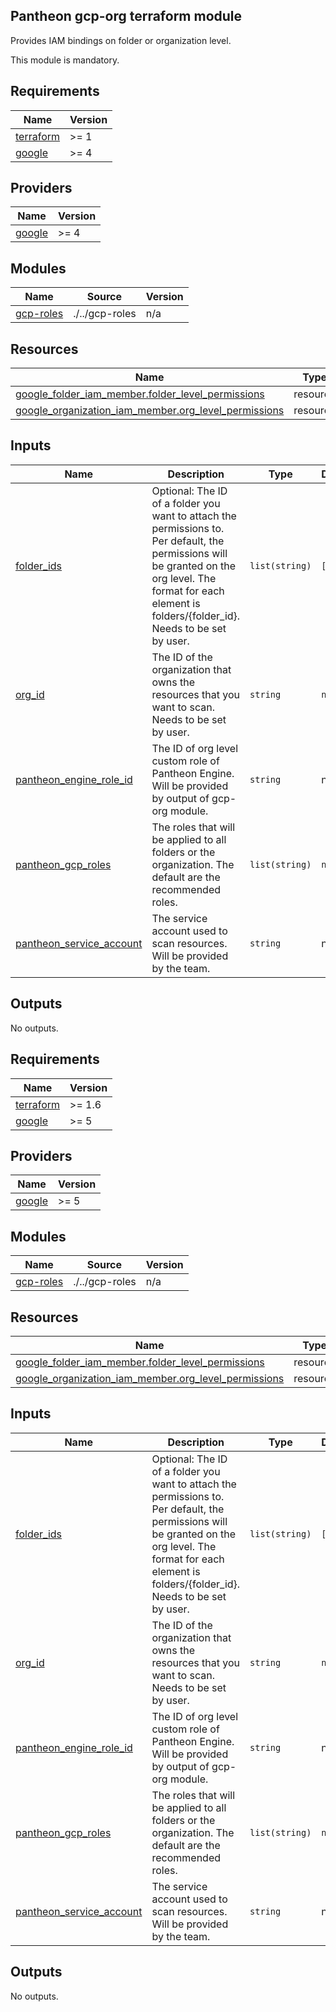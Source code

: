 ## Pantheon gcp-org terraform module

Provides IAM bindings on folder or organization level.

This module is mandatory.

## Requirements

| Name | Version |
|------|---------|
| <a name="requirement_terraform"></a> [terraform](#requirement\_terraform) | >= 1 |
| <a name="requirement_google"></a> [google](#requirement\_google) | >= 4 |

## Providers

| Name | Version |
|------|---------|
| <a name="provider_google"></a> [google](#provider\_google) | >= 4 |

## Modules

| Name | Source | Version |
|------|--------|---------|
| <a name="module_gcp-roles"></a> [gcp-roles](#module\_gcp-roles) | ./../gcp-roles | n/a |

## Resources

| Name | Type |
|------|------|
| [google_folder_iam_member.folder_level_permissions](https://registry.terraform.io/providers/hashicorp/google/latest/docs/resources/folder_iam_member) | resource |
| [google_organization_iam_member.org_level_permissions](https://registry.terraform.io/providers/hashicorp/google/latest/docs/resources/organization_iam_member) | resource |

## Inputs

| Name | Description | Type | Default | Required |
|------|-------------|------|---------|:--------:|
| <a name="input_folder_ids"></a> [folder\_ids](#input\_folder\_ids) | Optional: The ID of a folder you want to attach the permissions to. Per default, the permissions will be granted on the org level. The format for each element is folders/{folder\_id}. Needs to be set by user. | `list(string)` | `[]` | no |
| <a name="input_org_id"></a> [org\_id](#input\_org\_id) | The ID of the organization that owns the resources that you want to scan. Needs to be set by user. | `string` | `null` | no |
| <a name="input_pantheon_engine_role_id"></a> [pantheon\_engine\_role\_id](#input\_pantheon\_engine\_role\_id) | The ID of org level custom role of Pantheon Engine. Will be provided by output of gcp-org module. | `string` | n/a | yes |
| <a name="input_pantheon_gcp_roles"></a> [pantheon\_gcp\_roles](#input\_pantheon\_gcp\_roles) | The roles that will be applied to all folders or the organization. The default are the recommended roles. | `list(string)` | `null` | no |
| <a name="input_pantheon_service_account"></a> [pantheon\_service\_account](#input\_pantheon\_service\_account) | The service account used to scan resources. Will be provided by the team. | `string` | n/a | yes |

## Outputs

No outputs.
<!-- BEGIN_TF_DOCS -->
## Requirements

| Name | Version |
|------|---------|
| <a name="requirement_terraform"></a> [terraform](#requirement\_terraform) | >= 1.6 |
| <a name="requirement_google"></a> [google](#requirement\_google) | >= 5 |

## Providers

| Name | Version |
|------|---------|
| <a name="provider_google"></a> [google](#provider\_google) | >= 5 |

## Modules

| Name | Source | Version |
|------|--------|---------|
| <a name="module_gcp-roles"></a> [gcp-roles](#module\_gcp-roles) | ./../gcp-roles | n/a |

## Resources

| Name | Type |
|------|------|
| [google_folder_iam_member.folder_level_permissions](https://registry.terraform.io/providers/hashicorp/google/latest/docs/resources/folder_iam_member) | resource |
| [google_organization_iam_member.org_level_permissions](https://registry.terraform.io/providers/hashicorp/google/latest/docs/resources/organization_iam_member) | resource |

## Inputs

| Name | Description | Type | Default | Required |
|------|-------------|------|---------|:--------:|
| <a name="input_folder_ids"></a> [folder\_ids](#input\_folder\_ids) | Optional: The ID of a folder you want to attach the permissions to. Per default, the permissions will be granted on the org level. The format for each element is folders/{folder\_id}. Needs to be set by user. | `list(string)` | `[]` | no |
| <a name="input_org_id"></a> [org\_id](#input\_org\_id) | The ID of the organization that owns the resources that you want to scan. Needs to be set by user. | `string` | `null` | no |
| <a name="input_pantheon_engine_role_id"></a> [pantheon\_engine\_role\_id](#input\_pantheon\_engine\_role\_id) | The ID of org level custom role of Pantheon Engine. Will be provided by output of gcp-org module. | `string` | n/a | yes |
| <a name="input_pantheon_gcp_roles"></a> [pantheon\_gcp\_roles](#input\_pantheon\_gcp\_roles) | The roles that will be applied to all folders or the organization. The default are the recommended roles. | `list(string)` | `null` | no |
| <a name="input_pantheon_service_account"></a> [pantheon\_service\_account](#input\_pantheon\_service\_account) | The service account used to scan resources. Will be provided by the team. | `string` | n/a | yes |

## Outputs

No outputs.
<!-- END_TF_DOCS -->